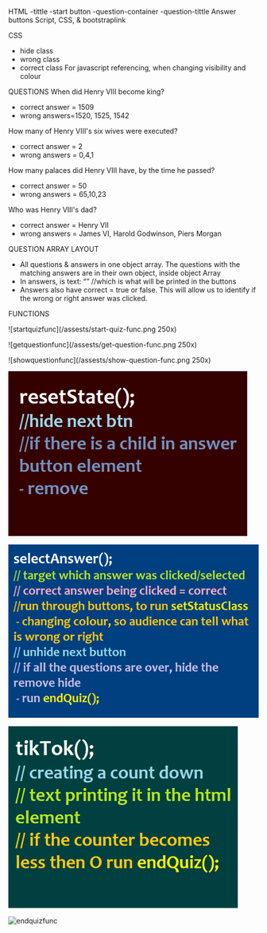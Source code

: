 HTML
-tittle
-start button
-question-container
-question-tittle
Answer buttons
Script, CSS, & bootstraplink

CSS
- hide class
- wrong class
- correct class
For javascript referencing, when changing visibility and colour

QUESTIONS
When did Henry VIII become king?
- correct answer = 1509
- wrong answers=1520, 1525, 1542

How many of Henry VIII's six wives were executed?
- correct answer = 2
- wrong answers = 0,4,1

How many palaces did Henry VIII have, by the time he passed?
- correct answer = 50
- wrong answers = 65,10,23

Who was Henry VIII's dad?
- correct answer = Henry VII
- wrong answers = James VI, Harold Godwinson, Piers Morgan

QUESTION ARRAY LAYOUT
-	All questions & answers in one object array. The questions with the matching answers are in their own object, inside object Array
-	In answers, is text: “” //which is what will be printed in the buttons 
-	Answers also have correct = true or false. This will allow us to identify if the wrong or right answer was clicked.


FUNCTIONS

![startquizfunc](/assests/start-quiz-func.png 250x)

![getquestionfunc](/assests/get-question-func.png 250x)

![showquestionfunc](/assests/show-question-func.png 250x)

![resetstate](/assests/reset-state-func.png)

![sectectanswerfunc](/assests/selesct-answer-func.png)

![countdowntimer](/assests/tiktok-func.png)

![endquizfunc](//assests/end-quiz-func.png)